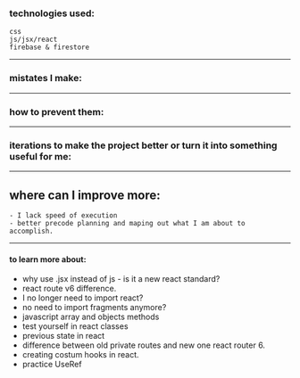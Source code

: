 ### technologies used:
	css
	js/jsx/react
	firebase & firestore 

------
### mistates I make:

---
### how to prevent them:
----
### iterations to make the project better or turn it into something useful for me:


----------
## where can I improve more:
	- I lack speed of execution
	- better precode planning and maping out what I am about to accomplish.
-----
#### to learn more about:
- why use .jsx instead of js - is it a new react standard?
- react route v6 difference.
- I no longer need to import react?
- no need to import fragments anymore?
- javascript array and objects methods
- test yourself in react classes
- previous state in react
- difference between old private routes and new one react router 6.
- creating costum hooks in react.
- practice UseRef